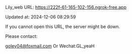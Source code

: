 Lily_web URL: https://222f-61-165-102-156.ngrok-free.app

Updated at: 2024-12-06 08:29:59

If you cannot open this URL, the server might be down.

Please contact: 

goley04@foxmail.com Or Wechat:GL_yeaH